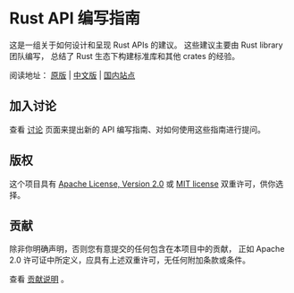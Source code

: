 # Rust API 编写指南

这是一组关于如何设计和呈现 Rust APIs 的建议。
这些建议主要由 Rust library 团队编写，
总结了 Rust 生态下构建标准库和其他 crates 的经验。

阅读地址：
[原版](https://rust-lang.github.io/api-guidelines) |
[中文版](https://zjp-cn.github.io/api-guidelines) |
[国内站点](http://129.28.186.100/api-guidelines)

## 加入讨论

查看 [讨论](https://github.com/rust-lang/api-guidelines/discussions)
页面来提出新的 API 编写指南、对如何使用这些指南进行提问。

## 版权

这个项目具有 
[Apache License, Version 2.0](LICENSE-APACHE) 或
[MIT license](LICENSE-MIT)
双重许可，供你选择。

## 贡献

除非你明确声明，否则您有意提交的任何包含在本项目中的贡献，
正如 Apache 2.0 许可证中所定义，应具有上述双重许可，无任何附加条款或条件。

查看 [贡献说明](CONTRIBUTING.md) 。
